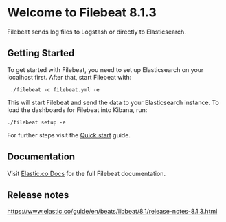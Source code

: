 # Welcome to Filebeat 8.1.3

Filebeat sends log files to Logstash or directly to Elasticsearch.

## Getting Started

To get started with Filebeat, you need to set up Elasticsearch on
your localhost first. After that, start Filebeat with:

     ./filebeat -c filebeat.yml -e

This will start Filebeat and send the data to your Elasticsearch
instance. To load the dashboards for Filebeat into Kibana, run:

    ./filebeat setup -e

For further steps visit the
[Quick start](https://www.elastic.co/guide/en/beats/filebeat/8.1/filebeat-installation-configuration.html) guide.

## Documentation

Visit [Elastic.co Docs](https://www.elastic.co/guide/en/beats/filebeat/8.1/index.html)
for the full Filebeat documentation.

## Release notes

https://www.elastic.co/guide/en/beats/libbeat/8.1/release-notes-8.1.3.html
